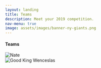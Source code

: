 ```yaml
---
layout: landing
title: Teams
description: Meet your 2019 competition.
nav-menu: true
image: assets/images/banner-ny-giants.png
---
```


<!-- Image -->
<!--
<section class="image fit">
	<section>
	<div class="4u"><span class="image fit"><img src="assets/images/teams-nate-2.png" alt="" /></span></div>
	</section>
	<section>
	<div class="4u"><span class="image fit"><img src="assets/images/teams-sean.png" alt="" /></span></div>
	</section>
	<section>
	<div class="4u"><span class="image fit"><img src="assets/images/teams-amanda-2.png" alt="" /></span></div>
	</section>
	<section>

	<div class="4u"><span class="image fit"><img src="assets/images/teams-josh-2.png" alt="" /></span></div>
	</section>
	<section>
	<div class="4u"><span class="image fit"><img src="assets/images/teams-wild.png" alt="" /></span></div>
	</section>
	<section>
	<div class="4u"><span class="image fit"><img src="assets/images/teams-nichole.png" alt="" /></span></div>
	</section>
	<section>
	<div class="4u$"><span class="image fit"><img src="assets/images/teams-andy.png" alt="" /></span></div>
	</section>
	
	<section>
	<div class="4u"><span class="image fit"><img src="assets/images/teams-ryan.png" alt="" /></span></div>
	</section>
	<section>
	<div class="4u"><span class="image fit"><img src="assets/images/teams-yesi.png" alt="" /></span></div>
	</section>
	</div>
	</section> -->


<h4>Teams</h4>
<!-- <span class="image fit"><img src="assets/images/banner-ny-giants.png" alt="" /></span> -->
<div class="box alt">
	<div class="row 50% uniform">
		<div class="4u"><span class="image fit"><img src="assets/images/teams-nate-2.png" alt="Nate" /></span></div>
		<div class="4u"><span class="image fit"><img src="assets/images/teams-josh-2.png" alt="" /></span></div>
		<div class="4u$"><span class="image fit"><img src="assets/images/teams-wild.png" alt="Good King Wenceslas" /></span></div>
		<!-- Break -->
		<div class="4u"><span class="image fit"><img src="assets/images/teams-sean.png" alt="" /></span></div>
		<div class="4u"><span class="image fit"><img src="assets/images/teams-amanda-2.png" alt="" /></span></div>
		<div class="4u$"><span class="image fit"><img src="assets/images/teams-nichole.png" alt="" /></span></div>
		<!-- Break -->
		<div class="4u"><span class="image fit"><img src="assets/images/teams-ryan.png" alt="" /></span></div>
		<div class="4u"><span class="image fit"><img src="assets/images/teams-kevin.png" alt="" /></span></div>
		<div class="4u$"><span class="image fit"><img src="assets/images/teams-yesi.png" alt="" /></span></div>
	</div>
</div>

<!-- table -->
<!--
| | |
|--|--|--|
| ![Josh](/assets/images/teams-josh.png) |  **Team**: The Balking Dead <br>**Location**: Sacramento, CA <br>**League Best**: 3rd, 2018 <br>**MLB Team**:  Oakland A's <br>**Street Name**: Josh |
| | |
|--|--|--|
| ![Nate](/assets/images/teams-nate.png) | **Team**: Team Smitha <br>**Location**: Seattle, WA <br>**League Best**: 1st, 2015 (legacy) <br>**MLB Team**:  SF Giants <br>**Street Name**: Nate
| | |
|--|--|--|
| ![Amanda](/assets/images/teams-amanda.png) | <br>**Team**: Team Ready to Win <br>**Location**: Sacramento, CA <br>**League Best**: 1st, 2018 <br>**MLB Team**:  Oakland A's <br>**Street Name**: Amanda |
| |  |
|--|--|--|
| ![Andy](/assets/images/teams-andy.png) | <br>**Team**: Team Warren <br>**Location**: Tempe, AZ <br>**League Best**: 3rd, 2016 <br>**MLB Team**:  Seattle Mariners <br>**Street Name**: Andy |
| |  |
|--|--|--|
| ![Jake](/assets/images/teams-wild.png) | <br>**Team**: Good King Wenceslas <br>**Location**: Seattle, WA <br>**League Best**: 1st, 2016 <br>**MLB Team**:  Seattle Mariners <br>**Street Name**: Jake|
| |  |
|--|--|--|
| ![Sean](/assets/images/teams-sean.png) | <br>**Team**: Oh Oh Oh Tani <br>**Location**: Seattle, WA <br>**League Best**: 2nd, 2018 <br>**MLB Team**:  Seattle Mariners <br>**Street Name**: Sean|
| |  |
|--|--|--|
| ![Nichole](/assets/images/teams-nichole.png) | <br>**Team**: A Team Has No Name <br>**Location**: Washington, DC <br>**League Best**: 1st, 2017 <br>**MLB Team**:  Seattle Mariners <br>**Street Name**: Nichole |
| |  |
|--|--|--|
| ![Ryan](/assets/images/teams-ryan.png) | <br>**Team**: King In The East? <br>**Location**: Washington, DC <br>**League Best**: 2nd, 2017 <br>**MLB Team**:  Seattle, WA <br>**Street Name**: Ryan |
| | |
|--|--|--|
| ![Kevin](/assets/images/) | **Team**: Lil Haynes <br>**Location**: Seattle, WA <br> **League Best**: NA <br> **MLB Team**:  SF Giants <br> **Street Name**: Kevin |
| | |
|--|--|--|
| ![Yesi](/assets/images/teams-yesi.png) | **Team**: Mad Bummer <br>**Location**: Seattle, WA <br> **League Best**: 2nd, 2016 <br> **MLB Team**:  SF Giants <br> **Street Name**: Yesi |
-->
